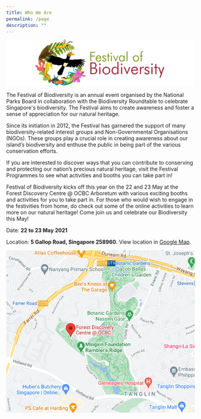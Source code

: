 ```yaml
---
title: Who We Are
permalink: /page
description: ""
---
```

![Alt text for image on Isomer site](/images/herobanner.png)

The Festival of Biodiversity is an annual event organised by the National Parks Board in collaboration with the Biodiversity Roundtable to celebrate Singapore's biodiversity. The Festival aims to create awareness and foster a sense of appreciation for our natural heritage.

Since its initiation in 2012, the Festival has garnered the support of many biodiversity-related interest groups and Non-Governmental Organisations (NGOs). These groups play a crucial role in creating awareness about our island’s biodiversity and enthuse the public in being part of the various conservation efforts.

If you are interested to discover ways that you can contribute to conserving and protecting our nation’s precious natural heritage, visit the Festival Programmes to see what activities and booths you can take part in!

Festival of Biodiversity kicks off this year on the 22 and 23 May at the Forest Discovery Centre @ OCBC Arboretum with various exciting booths and activities for you to take part in. For those who would wish to engage in the festivities from home, do check out some of the online activities to learn more on our natural heritage! Come join us and celebrate our Biodiversity this May!

Date: **22 to 23 May 2021**

Location: **5 Gallop Road, Singapore 258960**. View location in [Google Map](https://www.google.com/maps/place/Forest+Discovery+Centre+@+OCBC+Arboretum+(Atbara)/@1.3137585,103.8106831,15z/data=!4m5!3m4!1s0x0:0xfc83a51f6bea3f9e!8m2!3d1.3137549!4d103.8107195).

![Alt text for image on Isomer site](/images/2021FOBLocation.png)